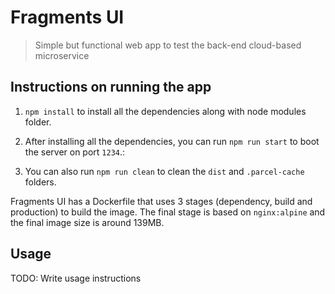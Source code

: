 # Fragments UI

> Simple but functional web app to test the back-end cloud-based microservice


## Instructions on running the app

1. `npm install` to install all the dependencies along with node modules folder.

2. After installing all the dependencies, you can run `npm run start` to boot the server on port `1234`.:

3. You can also run `npm run clean` to clean the `dist` and `.parcel-cache` folders.


Fragments UI has a Dockerfile that uses 3 stages (dependency, build and production) to build the image. The final stage is based on `nginx:alpine` and the final image size is around 139MB.


## Usage

TODO: Write usage instructions

